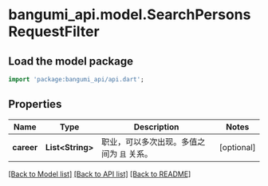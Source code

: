 # bangumi_api.model.SearchPersonsRequestFilter

## Load the model package
```dart
import 'package:bangumi_api/api.dart';
```

## Properties
Name | Type | Description | Notes
------------ | ------------- | ------------- | -------------
**career** | **List&lt;String&gt;** | 职业，可以多次出现。多值之间为 `且` 关系。 | [optional] 

[[Back to Model list]](../README.md#documentation-for-models) [[Back to API list]](../README.md#documentation-for-api-endpoints) [[Back to README]](../README.md)



